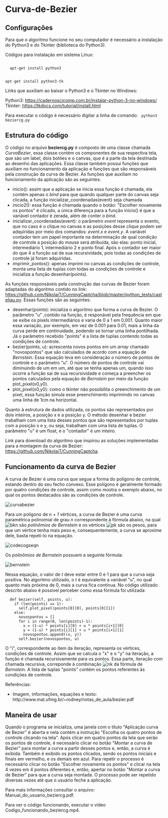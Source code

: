 # Curva-de-Bezier

## Configurações

Para que o algoritmo funcione no seu computador é necessário a instalação do Python3 e do Tkinter (biblioteca do Python3).

Códigos para instalação em sistema Linux:

<code>
  apt-get install python3

  apt-get install python3-tk
</code>

Links que auxiliam ao baixar o Python3 e o Tkinter no Windows:

Python3: https://cadernoscicomp.com.br/instalar-python-3-no-windows/ 
Tkinter: https://tkdocs.com/tutorial/install.html

Para executar o código é necessário digitar a linha de comando: <code> python3 beziercg.py </code>

## Estrutura do código

O código no arquivo <b>beziercg.py</b> é composto de uma classe chamada <i>CurvaBezier</i>, essa classe contém os componentes de sua respectiva tela, que são um label, dois botões e o canvas, que é a parte da tela destinada ao desenho das aplicações. Essa classe também possui funções que auxiliam no funcionamento da aplicação e funções que são responsáveis pela construção da curva de Bezier. As funções que auxiliam no funcionamento da aplicação são as seguintes:

<ul>
  <li>inicio(): assim que a aplicação se inicia essa função é chamada, ela contém apenas o <i>bind</i> para que quando qualquer parte do canvas seja clicada, a função inicializar_coordenadas(event) seja chamada </li>
  <li>inicio2(): essa função é chamada quando o botão: "Escolher novamente os pontos" é clicado, a única diferença para a função inicio() é que a variável contador é zerada, além de conter o <i>bind</i>.</li>
  <li>inicializar_coordenadas(event): o parâmetro <i>event</i> representa o evento, que no caso é o clique no canvas e as posições desse clique podem ser adquiridas por meio dos comandos: <i>event.x</i> e <i>event.y</i>. A variável contador tem um papel importante na determinação de qual condição de controle a posição do mouse será atribuída, são elas: ponto inicial, intermediário 1, intermediário 2 e ponto final. Após o contador ser maior do que 4 a função sai de sua recursividade, pois todas as condições de controle já foram adquiridas. 
  <li>imprimir_pontos(): apenas imprimi no canvas as condições de controle, monta uma lista de tuplas com todas as condições de controle e inicializa a função desenhar(points).</li>
</ul>
  
As funções responsáveis pela construção das curvas de Bezier foram adaptadas do algoritmo contido no link: https://github.com/NikolaiT/CunningCaptcha/blob/master/python_tests/casteljau.py. Essas funções são as seguintes:

<ul>
  <li>desenhar(points): inicializa o algoritmo que forma a curva de Bezier. O parâmetro "u" ,contido na função, é responável pela frequência em que se exibe os pixels intermediários e varia de 0 a 1 em 0,001. Quanto maior essa variação, por exemplo, em vez de 0.001 para 0.01, mais a linha da curva perde em continuidade, podendo se tornar uma linha pontilhada. Já o parâmetro recebido "points" é a lista de tuplas contendo todas as condições de controle.</li>
  <li>bezier(points, u): acrescenta novos pontos em um <i>array</i> chamado "novospontos" que são calculados de acordo com a equação de <i>Bernstein</i>. Essa equação leva em consideração o número de pontos de controle e o parâmetro "u". O número de pontos de controle vai diminuindo de um em um, até que se tenha apenas um, quando isso ocorre a função sai de sua recursividade e começa a preencher os pontos calculados pela equação de <i>Bernstein</i> por meio da função plot_pixel(x0,y0).</li>
  <li>plot_pixel(x0,y0): como o tkinter não possibilita o preenchimento de um pixel, essa função simula esse preenchimento imprimindo no canvas uma linha de 1cm na horizontal.</li>
</ul>

Quanto à estrutura de dados utilizada, os pontos são representados por dois inteiros, a posição x e a posição y. O método desenhar e bezier trabalham com uma lista desses pontos que são representados por tuplas com a posição x e y, ou seja, trabalham com uma lista de tuplas. O parâmetro "u" é um float, e o "contador" é um inteiro.

Link para download do algoritmo que inspirou as soluções implementadas para a montagem da curva de Bezier: https://github.com/NikolaiT/CunningCaptcha.

## Funcionamento da curva de Bezier

A curva de Bezier é uma curva que segue a forma do polígono de controle, estando dentro do seu fecho convexo. Esse polígono é  geralmente formado por quatro condições de controle, assim como mostra o exemplo abaixo, no qual os pontos destacados são as condições de controle.

![curvabezier](https://user-images.githubusercontent.com/19623850/49148558-d38a6200-f2ee-11e8-972f-e91e888579e0.png)

Para um polígono de <i>n + 1</i> vértices, a curva de Bezier é uma curva paramétrica polinomial de grau <i>n</i> correspondente à fórmula abaixo, na qual ![bkn](https://user-images.githubusercontent.com/19623850/49144564-db450900-f2e4-11e8-87f8-d1721ba75526.gif) são <i>polinômios de Bernstein</i> e os vértices ![pk](https://user-images.githubusercontent.com/19623850/49145101-26135080-f2e6-11e8-9453-5b374c8ab212.gif)
 são os pesos, para que um vértice tenha mais peso e, consequentemente, a curva se aproxime dele, basta repetí-lo na equação.

![codecogseqn](https://user-images.githubusercontent.com/19623850/49144070-953b7580-f2e3-11e8-9068-6b606c03d107.gif?style=centerme)

Os <i>polinômios de Bernstein</i> possuem a seguinte fórmula:

![bernstein](https://user-images.githubusercontent.com/19623850/49145547-30821a00-f2e7-11e8-9b0c-76a89cd823f7.gif)

Nessa equação, o valor de <i>t</i> deve estar entre 0 e 1 para que a curva seja positiva. No algoritmo utilizado, o <i>t</i> é equivalente a variável "u", no qual quanto mais próxima de 0, mais a curva fica contínua. No código utilizado descrito abaixo é possível perceber como essa fórmula foi utilizada:

```
  def bezier(self, points, u):
    if (len(points) == 1):
      self.plot_pixel(points[0][0], points[0][1])
    else:
      novospontos = []
      for i in range(0, len(points)-1):
        x = (1-u) * points[i][0] + u * points[i+1][0]
        y = (1-u) * points[i][1] + u * points[i+1][1]
        novospontos.append((x, y))
      self.bezier(novospontos, u)
 ```

O "i", correspondente ao item da iteração, representa os vértices, condições de controle. Assim que se calcula o "x" e o "y" na iteração, a função é chamada recursivamente para os pontos. Essa parte, iteração com chamada recursiva, correponde à combinação ![nk](https://user-images.githubusercontent.com/19623850/49147817-d7b58000-f2ec-11e8-86a7-0cb80503f7f8.gif) da fórmula de <i>Bernstein</i>. A lista de tuplas "points" contém os pontos referentes às condições de controle.


Referências: 
<ul>
  <li> Imagem, informações, equações e texto: http://www.mat.ufmg.br/~rodney/notas_de_aula/bezier.pdf </li>
</ul>

## Maneira de usar

Quando o programa se inicializa, uma janela com o título "Aplicação curva de Bezier" é aberta e nela contém a instrução "Escolha os quatro pontos de controle clicando na tela". Após clicar em quatro pontos da tela que serão os pontos de controle, é necessário clicar no botão "Montar a curva de Bezier" para montar a curva a partir desses pontos e, então, a curva é exibida. Também é exibido os pontos clicados, sendo os pontos iniciais e finais em vermelho, e os demais em azul. Para repetir o processo é necessário clicar no botão "Escolher novamente os pontos" e clicar na tela 4 vezes em 4 pontos diferentes e, então, apertar no botão "Montar a curva de Bezier" para que a curva seja montada. O processo pode ser repetido diversas vezes até que o usuário feche a aplicação. 

Para mais informações consultar o arquivo: Manual_do_usuario_beziercg.pdf.

Para ver o código funcionando, executar o vídeo Codigo_funcionando_beziercg.mp4.
